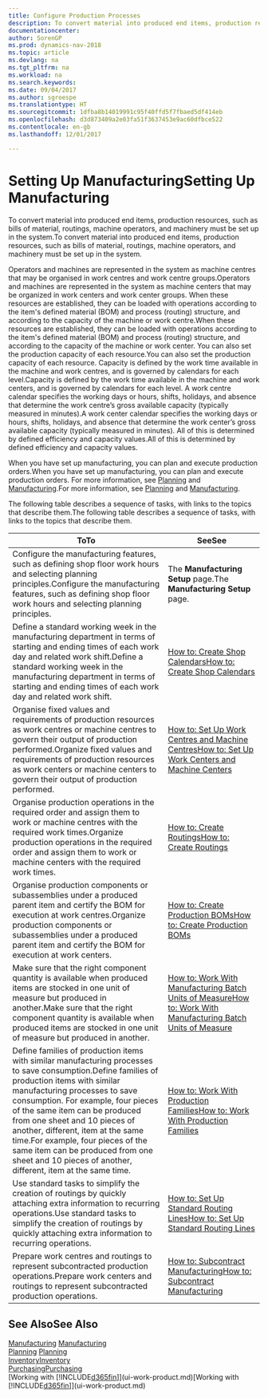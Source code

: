 ```yaml
---
title: Configure Production Processes
description: To convert material into produced end items, production resources, such as bills of material, routings, machine operators, and machinery must be set up in the system.
documentationcenter: 
author: SorenGP
ms.prod: dynamics-nav-2018
ms.topic: article
ms.devlang: na
ms.tgt_pltfrm: na
ms.workload: na
ms.search.keywords: 
ms.date: 09/04/2017
ms.author: sgroespe
ms.translationtype: HT
ms.sourcegitcommit: 1dfba8b14019991c95f40ffd5f7fbaed5df414eb
ms.openlocfilehash: d3d873409a2e03fa51f3637453e9ac60dfbce522
ms.contentlocale: en-gb
ms.lasthandoff: 12/01/2017

---
```

# <a name="setting-up-manufacturing"></a><span data-ttu-id="21f87-103">Setting Up Manufacturing</span><span class="sxs-lookup"><span data-stu-id="21f87-103">Setting Up Manufacturing</span></span>
<span data-ttu-id="21f87-104">To convert material into produced end items, production resources, such as bills of material, routings, machine operators, and machinery must be set up in the system.</span><span class="sxs-lookup"><span data-stu-id="21f87-104">To convert material into produced end items, production resources, such as bills of material, routings, machine operators, and machinery must be set up in the system.</span></span>

<span data-ttu-id="21f87-105">Operators and machines are represented in the system as machine centres that may be organised in work centres and work centre groups.</span><span class="sxs-lookup"><span data-stu-id="21f87-105">Operators and machines are represented in the system as machine centers that may be organized in work centers and work center groups.</span></span> <span data-ttu-id="21f87-106">When these resources are established, they can be loaded with operations according to the item's defined material (BOM) and process (routing) structure, and according to the capacity of the machine or work centre.</span><span class="sxs-lookup"><span data-stu-id="21f87-106">When these resources are established, they can be loaded with operations according to the item's defined material (BOM) and process (routing) structure, and according to the capacity of the machine or work center.</span></span> <span data-ttu-id="21f87-107">You can also set the production capacity of each resource.</span><span class="sxs-lookup"><span data-stu-id="21f87-107">You can also set the production capacity of each resource.</span></span> <span data-ttu-id="21f87-108">Capacity is defined by the work time available in the machine and work centres, and is governed by calendars for each level.</span><span class="sxs-lookup"><span data-stu-id="21f87-108">Capacity is defined by the work time available in the machine and work centers, and is governed by calendars for each level.</span></span> <span data-ttu-id="21f87-109">A work centre calendar specifies the working days or hours, shifts, holidays, and absence that determine the work centre’s gross available capacity (typically measured in minutes).</span><span class="sxs-lookup"><span data-stu-id="21f87-109">A work center calendar specifies the working days or hours, shifts, holidays, and absence that determine the work center’s gross available capacity (typically measured in minutes).</span></span> <span data-ttu-id="21f87-110">All of this is determined by defined efficiency and capacity values.</span><span class="sxs-lookup"><span data-stu-id="21f87-110">All of this is determined by defined efficiency and capacity values.</span></span>  

<span data-ttu-id="21f87-111">When you have set up manufacturing, you can plan and execute production orders.</span><span class="sxs-lookup"><span data-stu-id="21f87-111">When you have set up manufacturing, you can plan and execute production orders.</span></span> <span data-ttu-id="21f87-112">For more information, see [Planning](production-planning.md) and [Manufacturing](production-manage-manufacturing.md).</span><span class="sxs-lookup"><span data-stu-id="21f87-112">For more information, see [Planning](production-planning.md) and [Manufacturing](production-manage-manufacturing.md).</span></span>  

 <span data-ttu-id="21f87-113">The following table describes a sequence of tasks, with links to the topics that describe them.</span><span class="sxs-lookup"><span data-stu-id="21f87-113">The following table describes a sequence of tasks, with links to the topics that describe them.</span></span>   

|<span data-ttu-id="21f87-114">**To**</span><span class="sxs-lookup"><span data-stu-id="21f87-114">**To**</span></span>|<span data-ttu-id="21f87-115">**See**</span><span class="sxs-lookup"><span data-stu-id="21f87-115">**See**</span></span>|  
|------------|-------------|  
|<span data-ttu-id="21f87-116">Configure the manufacturing features, such as defining shop floor work hours and selecting planning principles.</span><span class="sxs-lookup"><span data-stu-id="21f87-116">Configure the manufacturing features, such as defining shop floor work hours and selecting planning principles.</span></span>|<span data-ttu-id="21f87-117">The **Manufacturing Setup** page.</span><span class="sxs-lookup"><span data-stu-id="21f87-117">The **Manufacturing Setup** page.</span></span>|  
|<span data-ttu-id="21f87-118">Define a standard working week in the manufacturing department in terms of starting and ending times of each work day and related work shift.</span><span class="sxs-lookup"><span data-stu-id="21f87-118">Define a standard working week in the manufacturing department in terms of starting and ending times of each work day and related work shift.</span></span>|[<span data-ttu-id="21f87-119">How to: Create Shop Calendars</span><span class="sxs-lookup"><span data-stu-id="21f87-119">How to: Create Shop Calendars</span></span>](production-how-to-create-work-center-calendars.md)|  
|<span data-ttu-id="21f87-120">Organise fixed values and requirements of production resources as work centres or machine centres to govern their output of production performed.</span><span class="sxs-lookup"><span data-stu-id="21f87-120">Organize fixed values and requirements of production resources as work centers or machine centers to govern their output of production performed.</span></span>|[<span data-ttu-id="21f87-121">How to: Set Up Work Centres and Machine Centres</span><span class="sxs-lookup"><span data-stu-id="21f87-121">How to: Set Up Work Centers and Machine Centers</span></span>](production-how-to-set-up-work-and-machine-centers.md)|
|<span data-ttu-id="21f87-122">Organise production operations in the required order and assign them to work or machine centres with the required work times.</span><span class="sxs-lookup"><span data-stu-id="21f87-122">Organize production operations in the required order and assign them to work or machine centers with the required work times.</span></span>|[<span data-ttu-id="21f87-123">How to: Create Routings</span><span class="sxs-lookup"><span data-stu-id="21f87-123">How to: Create Routings</span></span>](production-how-to-create-routings.md)|
|<span data-ttu-id="21f87-124">Organise production components or subassemblies under a produced parent item and certify the BOM for execution at work centres.</span><span class="sxs-lookup"><span data-stu-id="21f87-124">Organize production components or subassemblies under a produced parent item and certify the BOM for execution at work centers.</span></span>|[<span data-ttu-id="21f87-125">How to: Create Production BOMs</span><span class="sxs-lookup"><span data-stu-id="21f87-125">How to: Create Production BOMs</span></span>](production-how-to-create-production-boms.md)|
|<span data-ttu-id="21f87-126">Make sure that the right component quantity is available when produced items are stocked in one unit of measure but produced in another.</span><span class="sxs-lookup"><span data-stu-id="21f87-126">Make sure that the right component quantity is available when produced items are stocked in one unit of measure but produced in another.</span></span>|[<span data-ttu-id="21f87-127">How to: Work With Manufacturing Batch Units of Measure</span><span class="sxs-lookup"><span data-stu-id="21f87-127">How to: Work With Manufacturing Batch Units of Measure</span></span>](production-how-to-use-the-manufacturing-batch-unit-of-measure.md)|  
|<span data-ttu-id="21f87-128">Define families of production items with similar manufacturing processes to save consumption.</span><span class="sxs-lookup"><span data-stu-id="21f87-128">Define families of production items with similar manufacturing processes to save consumption.</span></span> <span data-ttu-id="21f87-129">For example, four pieces of the same item can be produced from one sheet and 10 pieces of another, different, item at the same time.</span><span class="sxs-lookup"><span data-stu-id="21f87-129">For example, four pieces of the same item can be produced from one sheet and 10 pieces of another, different, item at the same time.</span></span>|[<span data-ttu-id="21f87-130">How to: Work With Production Families</span><span class="sxs-lookup"><span data-stu-id="21f87-130">How to: Work With Production Families</span></span>](production-how-work-family.md)|
|<span data-ttu-id="21f87-131">Use standard tasks to simplify the creation of routings by quickly attaching extra information to recurring operations.</span><span class="sxs-lookup"><span data-stu-id="21f87-131">Use standard tasks to simplify the creation of routings by quickly attaching extra information to recurring operations.</span></span>|[<span data-ttu-id="21f87-132">How to: Set Up Standard Routing Lines</span><span class="sxs-lookup"><span data-stu-id="21f87-132">How to: Set Up Standard Routing Lines</span></span>](production-how-set-up-standard-routing-lines.md)|  
|<span data-ttu-id="21f87-133">Prepare work centres and routings to represent subcontracted production operations.</span><span class="sxs-lookup"><span data-stu-id="21f87-133">Prepare work centers and routings to represent subcontracted production operations.</span></span>|[<span data-ttu-id="21f87-134">How to: Subcontract Manufacturing</span><span class="sxs-lookup"><span data-stu-id="21f87-134">How to: Subcontract Manufacturing</span></span>](production-how-to-subcontract-manufacturing.md)|  

## <a name="see-also"></a><span data-ttu-id="21f87-135">See Also</span><span class="sxs-lookup"><span data-stu-id="21f87-135">See Also</span></span>
<span data-ttu-id="21f87-136">[Manufacturing](production-manage-manufacturing.md)  </span><span class="sxs-lookup"><span data-stu-id="21f87-136">[Manufacturing](production-manage-manufacturing.md)  </span></span>  
<span data-ttu-id="21f87-137">[Planning](production-planning.md) </span><span class="sxs-lookup"><span data-stu-id="21f87-137">[Planning](production-planning.md) </span></span>  
[<span data-ttu-id="21f87-138">Inventory</span><span class="sxs-lookup"><span data-stu-id="21f87-138">Inventory</span></span>](inventory-manage-inventory.md)  
[<span data-ttu-id="21f87-139">Purchasing</span><span class="sxs-lookup"><span data-stu-id="21f87-139">Purchasing</span></span>](purchasing-manage-purchasing.md)  
<span data-ttu-id="21f87-140">[Working with [!INCLUDE[d365fin](includes/d365fin_md.md)]](ui-work-product.md)</span><span class="sxs-lookup"><span data-stu-id="21f87-140">[Working with [!INCLUDE[d365fin](includes/d365fin_md.md)]](ui-work-product.md)</span></span>

